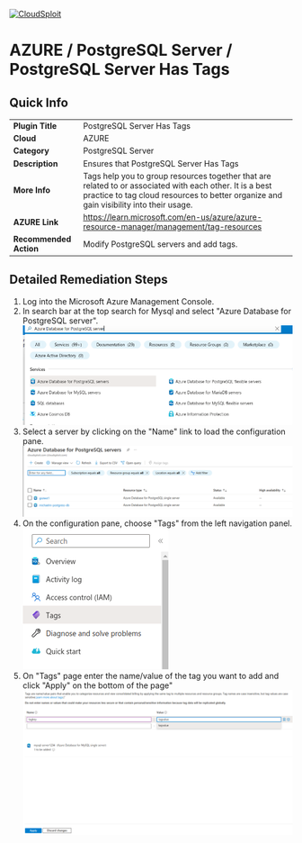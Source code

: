 
[![CloudSploit](https://cloudsploit.com/img/logo-new-big-text-100.png "CloudSploit")](https://cloudsploit.com)

# AZURE / PostgreSQL Server / PostgreSQL Server Has Tags

## Quick Info

| | |
|-|-|
| **Plugin Title** | PostgreSQL Server Has Tags |
| **Cloud** | AZURE |
| **Category** | PostgreSQL Server |
| **Description** | Ensures that PostgreSQL Server Has Tags |
| **More Info** | Tags help you to group resources together that are related to or associated with each other. It is a best practice to tag cloud resources to better organize and gain visibility into their usage. |
| **AZURE Link** | https://learn.microsoft.com/en-us/azure/azure-resource-manager/management/tag-resources |
| **Recommended Action** | Modify PostgreSQL servers and add tags. |

## Detailed Remediation Steps
1. Log into the Microsoft Azure Management Console.
2. In search bar at the top search for Mysql and select "Azure Database for PostgreSQL server". </br> <img src="/resources/azure/postgresqlserver/postgresql-server-has-tags/step2.png"/>
3. Select a server by clicking on the "Name" link to load the configuration pane.</br> <img src="/resources/azure/postgresqlserver/postgresql-server-has-tags/step3.png"/>
4. On the configuration pane, choose "Tags" from the left navigation panel. </br>  <img src="/resources/azure/postgresqlserver/postgresql-server-has-tags/step4.png"/>
5. On "Tags" page enter the name/value of the tag you want to add and click "Apply" on the bottom of the page" </br> <img src="/resources/azure/postgresqlserver/postgresql-server-has-tags/step5.png"/>
